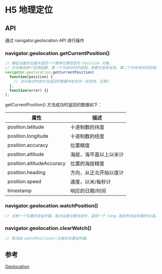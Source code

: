 <author-info date="1631094785629"></author-info>

# H5 地理定位

## API

通过 navigator.geolocation API 进行操作

### navigator.geolocation.getCurrentPosition()

```javascript
// 确定设备的位置并返回一个携带位置信息的 Position 对象。
// 方法接收两个回调函数，第一个为成功时的回调，参数为坐标信息，第二个为失败时的回调，参数为错误信息
navigator.geolocation.getCurrentPosition(
  function(position) {
    // 访问成功时该方法返回的数据中会包含一些信息，见表1
  },
  function(error) {}
);
```

getCurrentPosition() 方法成功时返回的数据如下：

| 属性                      | 描述                   |
| ------------------------- | ---------------------- |
| position.latitude         | 十进制数的纬度         |
| position.longitude        | 十进制数的经度         |
| position.accuracy         | 位置精度               |
| position.altitude         | 海拔，海平面以上以米计 |
| position.altitudeAccuracy | 位置的海拔精度         |
| position.heading          | 方向，从正北开始以度计 |
| position.speed            | 速度，以米/每秒计      |
| timestamp                 | 响应的日期/时间        |

### navigator.geolocation.watchPosition()

```js
// 注册一个位置改变监听器，每当设备位置改变时，返回一个 long 类型的该监听器的ID值。
```

### navigator.geolocation.clearWatch()

```javascript
// 取消由 watchPosition()注册的位置监听器。
```

## 参考

[Geolocation](https://developer.mozilla.org/zh-CN/docs/Web/API/Geolocation)
